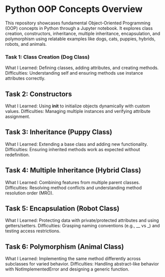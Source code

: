 # Python OOP Concepts Overview
This repository showcases fundamental Object-Oriented Programming (OOP) concepts in Python through a Jupyter notebook. It explores class creation, constructors, inheritance, multiple inheritance, encapsulation, and polymorphism using relatable examples like dogs, cats, puppies, hybrids, robots, and animals.


### Task 1: Class Creation (Dog Class)
What I Learned: Defining classes, adding attributes, and creating methods.
Difficulties: Understanding self and ensuring methods use instance attributes correctly.


## Task 2: Constructors
What I Learned: Using __init__ to initialize objects dynamically with custom values.
Difficulties: Managing multiple instances and verifying attribute assignment.


## Task 3: Inheritance (Puppy Class)
What I Learned: Extending a base class and adding new functionality.
Difficulties: Ensuring inherited methods work as expected without redefinition.


## Task 4: Multiple Inheritance (Hybrid Class)
What I Learned: Combining features from multiple parent classes.
Difficulties: Resolving method conflicts and understanding method resolution order (MRO).


## Task 5: Encapsulation (Robot Class)
What I Learned: Protecting data with private/protected attributes and using getters/setters.
Difficulties: Grasping naming conventions (e.g., __ vs _) and testing access restrictions.


## Task 6: Polymorphism (Animal Class)
What I Learned: Implementing the same method differently across subclasses for varied behavior.
Difficulties: Handling abstract-like behavior with NotImplementedError and designing a generic function.
